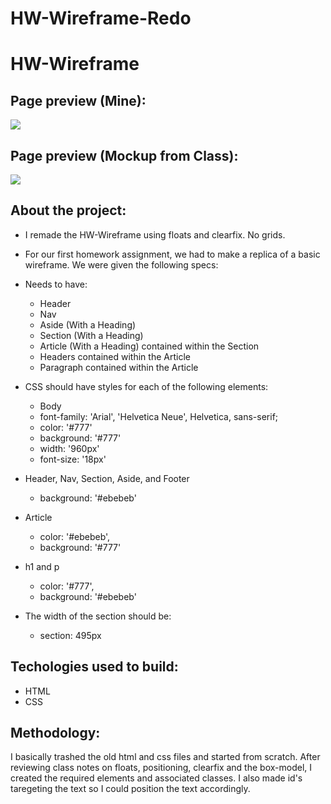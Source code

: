 # HW-Wireframe-Redo

# HW-Wireframe

## Page preview (Mine): 
![](img/HW-Wireframe.png)

## Page preview (Mockup from Class): 
![](img/Class-Mockup.png)

## About the project:
  * I remade the HW-Wireframe using floats and clearfix. No grids.
  * For our first homework assignment, we had to make a replica of a basic wireframe. We were given the following specs:

  * Needs to have:
    * Header
    * Nav
    * Aside (With a Heading)
    * Section (With a Heading)
    * Article (With a Heading) contained within the Section
    * Headers contained within the Article
    * Paragraph contained within the Article


  * CSS should have styles for each of the following elements:
    * Body
    * font-family: 'Arial', 'Helvetica Neue', Helvetica, sans-serif;
    * color: '#777'
    * background: '#777'
    * width: '960px'
    * font-size: '18px'
  
  * Header, Nav, Section, Aside, and Footer
    * background: '#ebebeb'

  * Article
    * color: '#ebebeb',
    * background: '#777'

  * h1 and p
    * color: '#777',
    * background: '#ebebeb'

  * The width of the section should be:

    * section: 495px

## Techologies used to build:
  * HTML
  * CSS

## Methodology:

I basically trashed the old html and css files and started from scratch. After reviewing class notes on floats, positioning, clearfix and the box-model, I created the required elements and associated classes. I also made id's taregeting the text so I could position the text accordingly.


